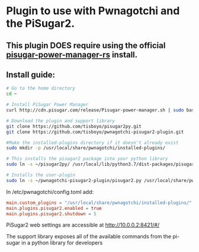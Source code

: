 # Plugin to use with Pwnagotchi and the PiSugar2.

## This plugin DOES require using the official [pisugar-power-manager-rs](https://github.com/PiSugar/pisugar-power-manager-rs) install. 

## Install guide:

```bash
# Go to the home directory
cd ~

# Install PiSugar Power Manager 
curl http://cdn.pisugar.com/release/Pisugar-power-manager.sh | sudo bash

# Download the plugin and support library
git clone https://github.com/tisboyo/pisugar2py.git
git clone https://github.com/tisboyo/pwnagotchi-pisugar2-plugin.git

#Make the installed-plugins directory if it doesn't already exist
sudo mkdir -p /usr/local/share/pwnagotchi/installed-plugins/

# This installs the pisugar2 package into your python library
sudo ln -s ~/pisugar2py/ /usr/local/lib/python3.7/dist-packages/pisugar2

# Installs the user-plugin
sudo ln -s ~/pwnagotchi-pisugar2-plugin/pisugar2.py /usr/local/share/pwnagotchi/installed-plugins/pisugar2.py


```


In /etc/pwnagotchi/config.toml add:
```toml
main.custom_plugins = "/usr/local/share/pwnagotchi/installed-plugins/"
main.plugins.pisugar2.enabled = true
main.plugins.pisugar2.shutdown = 5
```



PiSugar2 web settings are accessible at http://10.0.0.2:8421/#/

The support library exposes all of the available commands from the pi-sugar in a python library for developers